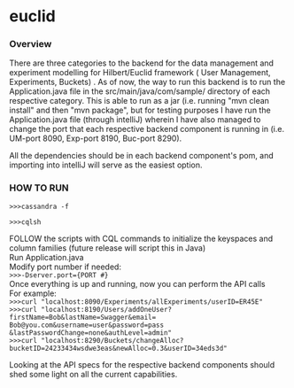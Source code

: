 # euclid
### Overview
There are three categories to the backend for the data management and experiment modelling for Hilbert/Euclid framework (
User Management, Experiments, Buckets) . As of now, the way to run this backend is to run the Application.java file in the src/main/java/com/sample/ directory of each respective category. This is able to run as a jar (i.e. running "mvn clean install" and then "mvn package", but for testing purposes I have run the Application.java file (through intelliJ) wherein I have also managed to change the port that each respective backend component is running in (i.e. UM-port 8090, Exp-port 8190, Buc-port 8290). 

All the dependencies should be in each backend component's pom, and importing into intelliJ will serve as the easiest option. 


### HOW TO RUN
```
>>>cassandra -f
```

```
>>>cqlsh
```   
FOLLOW the scripts with CQL commands to initialize the keyspaces and column families (future release will script this in Java)</br>
Run Application.java</br>
Modify port number if needed:</br>
```>>>-Dserver.port={PORT #}```</br>
Once everything is up and running, now you can perform the API calls</br>
For example:</br>
```>>>curl "localhost:8090/Experiments/allExperiments/userID=ER45E"```</br>
```>>>curl "localhost:8190/Users/addOneUser?firstName=Bob&lastName=Swagger&email= Bob@you.com&username=user&password=pass &lastPasswordChange=none&authLevel=admin"```</br>
```>>>curl "localhost:8290/Buckets/changeAlloc?bucketID=24233434wsdwe3eas&newAlloc=0.3&userID=34eds3d"```</br>

Looking at the API specs for the respective backend components should shed some light on all the current
capabilities.

